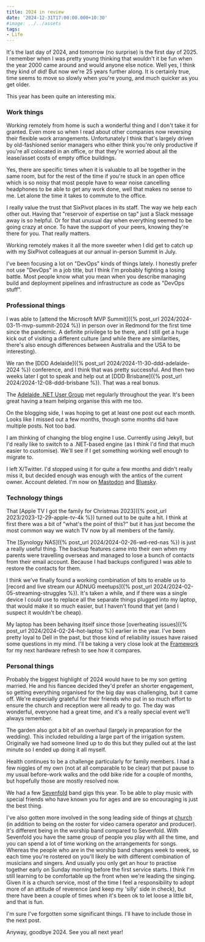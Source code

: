 ```yaml
---
title: 2024 in review
date: '2024-12-31T17:00:00.000+10:30'
#image: ../../assets
tags:
- Life
---
```


It's the last day of 2024, and tomorrow (no surprise) is the first day of 2025. I remember when I was pretty young thinking that wouldn't it be fun when the year 2000 came around and would anyone else notice. Well yes, I think they kind of did! But now we're 25 years further along. It is certainly true, time seems to move so slowly when you're young, and much quicker as you get older.

This year has been quite an interesting mix.

### Work things

Working remotely from home is such a wonderful thing and I don't take it for granted. Even more so when I read about other companies now reversing their flexible work arrangements. Unfortunately I think that's largely driven by old-fashioned senior managers who either think you're only productive if you're all colocated in an office, or that they're worried about all the lease/asset costs of empty office buildings.

Yes, there are specific times when it is valuable to all be together in the same room, but for the rest of the time if you're stuck in an open office which is so noisy that most people have to wear noise cancelling headphones to be able to get any work done, well that makes no sense to me. Let alone the time it takes to commute to the office.

I really value the trust that SixPivot places in its staff. The way we help each other out. Having that "reservoir of expertise on tap" just a Slack message away is so helpful. Or for that unusual day when everything seemed to be going crazy at once. To have the support of your peers, knowing they're there for you. That really matters.

Working remotely makes it all the more sweeter when I did get to catch up with my SixPivot colleagues at our annual in-person Summit in July.

I've been focusing a lot on "DevOps" kinds of things lately. I honestly prefer not use "DevOps" in a job title, but I think I'm probably fighting a losing battle. Most people know what you mean when you describe managing build and deployment pipelines and infrastructure as code as "DevOps stuff".

### Professional things

I was able to [attend the Microsoft MVP Summit]({% post_url 2024/2024-03-11-mvp-summit-2024 %}) in person over in Redmond for the first time since the pandemic. A definite privilege to be there, and I still get a huge kick out of visiting a different culture (and while there are similarities, there's also enough differences between Australia and the USA to be interesting).

We ran the [DDD Adelaide]({% post_url 2024/2024-11-30-ddd-adelaide-2024 %}) conference, and I think that was pretty successful. And then two weeks later I got to speak and help out at [DDD Brisbane]({% post_url 2024/2024-12-08-ddd-brisbane %}). That was a real bonus.

The [Adelaide .NET User Group](https://www.adnug.net) met regularly throughout the year. It's been great having a team helping organise this with me too.

On the blogging side, I was hoping to get at least one post out each month. Looks like I missed out a few months, though some months did have multiple posts. Not too bad.

I am thinking of changing the blog engine I use. Currently using Jekyll, but I'd really like to switch to a .NET-based engine (as I think I'd find that much easier to customise). We'll see if I get something working well enough to migrate to.

I left X/Twitter. I'd stopped using it for quite a few months and didn't really miss it, but decided enough was enough with the antics of the current owner. Account deleted. I'm now on [Mastodon](https://mastodon.online/@DavidRGardiner) and [Bluesky](https://bsky.app/profile/david.gardiner.net.au).

### Technology things

That [Apple TV I got the family for Christmas 2023]({% post_url 2023/2023-12-29-apple-tv-4k %}) turned out to be quite a hit. I think at first there was a bit of "what's the point of this?" but it has just become the most common way we watch TV now by all members of the family.

The [Synology NAS]({% post_url 2024/2024-02-26-wd-red-nas %}) is just a really useful thing. The backup features came into their own when my parents were travelling overseas and managed to lose a bunch of contacts from their email account. Because I had backups configured I was able to restore the contacts for them.

I think we've finally found a working combination of bits to enable us to [record and live stream our ADNUG meetups]({% post_url 2024/2024-02-05-streaming-struggles %}). It's taken a while, and if there was a single device I could use to replace all the separate things plugged into my laptop, that would make it so much easier, but I haven't found that yet (and I suspect it wouldn't be cheap).

My laptop has been behaving itself since those [overheating issues]({% post_url 2024/2024-02-24-hot-laptop %}) earlier in the year. I've been pretty loyal to Dell in the past, but those kind of reliability issues have raised some questions in my mind. I'll be taking a very close look at the [Framework](https://frame.work/au/en) for my next hardware refresh to see how it compares.

### Personal things

Probably the biggest highlight of 2024 would have to be my son getting married. He and his fiancee decided they'd prefer an shorter engagement, so getting everything organised for the big day was challenging, but it came off. We're especially grateful for their friends who put in so much effort to ensure the church and reception were all ready to go. The day was wonderful, everyone had a great time, and it's a really special event we'll always remember.

The garden also got a bit of an overhaul (largely in preparation for the wedding). This included rebuilding a large part of the irrigation system. Originally we had someone lined up to do this but they pulled out at the last minute so I ended up doing it all myself.

Health continues to be a challenge particularly for family members. I had a few niggles of my own (not at all comparable to be clear) that put pause to my usual before-work walks and the odd bike ride for a couple of months, but hopefully those are mostly resolved now.

We had a few [Sevenfold](https://www.sevenfoldband.com) band gigs this year. To be able to play music with special friends who have known you for ages and are so encouraging is just the best thing.

I've also gotten more involved in the song leading side of things at [church](https://welcome.seedschurch.org/) (in addition to being on the roster for video camera operator and producer). It's different being in the worship band compared to Sevenfold. With Sevenfold you have the same group of people you play with all the time, and you can spend a lot of time working on the arrangements for songs. Whereas the people who are in the worship band changes week to week, so each time you're rostered on you'll likely be with different combination of musicians and singers. And usually you only get an hour to practise together early on Sunday morning before the first service starts. I think I'm still learning to be comfortable up the front when we're leading the singing. Given it is a church service, most of the time I feel a responsibility to adopt more of an attitude of reverence (and keep my 'silly' side in check), but there have been a couple of times when it's been ok to let loose a little bit, and that is fun.

I'm sure I've forgotten some significant things. I'll have to include those in the next post.

Anyway, goodbye 2024. See you all next year!
